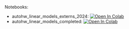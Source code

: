 Notebooks:

* autohw_linear_models_externs_2024: [![Open In Colab](https://colab.research.google.com/assets/colab-badge.svg)](https://colab.research.google.com/github/TemaBlag/Yandex_SDA/blob/main/ML_part1/lab2_linear_models/autohw_linear_models_externs_2024.ipynb)
* autohw_linear_models_completed: [![Open In Colab](https://colab.research.google.com/assets/colab-badge.svg)](https://colab.research.google.com/github/TemaBlag/Yandex_SDA/blob/main/ML_part1/lab2_linear_models/autohw_linear_models_completed.ipynb)
